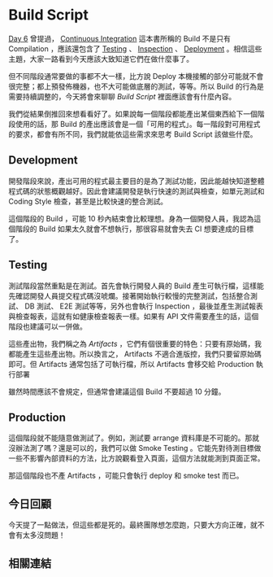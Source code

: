 # Build Script

[Day 6][] 曾提過， [Continuous Integration][] 這本書所稱的 Build 不是只有 Compilation ，應該還包含了 [Testing][Day 7] 、 [Inspection][Day 19] 、 [Deployment][Day 13] 。相信這些主題，大家一路看到今天應該大致知道它們在做什麼事了。

但不同階段通常要做的事都不大一樣，比方說 Deploy 本機接觸的部分可能就不會很完整；都上預發佈機器，也不大可能做底層的測試，等等。所以 Build 的行為是需要持續調整的，今天將會來聊聊 *Build Script* 裡面應該會有什麼內容。

我們從結果倒推回來想看看好了。如果說每一個階段都能產出某個東西給下一個階段使用的話，那 Build 的產出應該會是一個「可用的程式」。每一階段對可用程式的要求，都會有所不同，我們就能依這些需求來思考 Build Script 該做些什麼。

## Development

開發階段來說，產出可用的程式最主要目的是為了測試功能，因此能越快知道整體程式碼的狀態概觀越好。因此會建議開發是執行快速的測試與檢查，如單元測試和 Coding Style 檢查，甚至是比較快速的整合測試。

這個階段的 Build ，可能 10 秒內結束會比較理想。身為一個開發人員，我認為這個階段的 Build 如果太久就會不想執行，那很容易就會失去 CI 想要達成的目標了。

## Testing

測試階段當然重點是在測試。首先會執行開發人員的 Build 產生可執行檔，這樣能先確認開發人員提交程式碼沒唬爛。接著開始執行較慢的完整測試，包括整合測試、 DB 測試、 E2E 測試等等，另外也會執行 Inspection ，最後並產生測試報表與檢查報表，這就有如健康檢查報表一樣。如果有 API 文件需要產生的話，這個階段也建議可以一併做。

這些產出物，我們稱之為 *Artifacts* ，它們有個很重要的特色：只要有原始碼，我都能產生這些產出物。所以換言之， Artifacts 不適合進版控，我們只要留原始碼即可。但 Artifacts 通常包括了可執行檔，所以 Artifacts 會移交給 Production 執行部署

雖然時間應該不會規定，但通常會建議這個 Build 不要超過 10 分鐘。

## Production

這個階段就不能隨意做測試了。例如，測試要 arrange 資料庫是不可能的。那就沒辦法測了嗎？還是可以的，我們可以做 Smoke Testing 。它能先對待測目標做一些不影響內部資料的方法，比方說觀看登入頁面，這個方法就能測到頁面正常。

那這個階段也不產 Artifacts ，可能只會執行 deploy 和 smoke test 而已。

## 今日回顧

今天提了一點做法，但這些都是死的。最終團隊想怎麼跑，只要大方向正確，就不會有太多沒問題！

## 相關連結

[Continuous Integration]: https://www.amazon.com/Continuous-Integration-Improving-Software-Reducing/dp/0321336380

[Day 6]: /docs/day06.md
[Day 7]: /docs/day07.md
[Day 13]: /docs/day13.md
[Day 19]: /docs/day19.md
